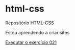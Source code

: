 # html-css
 Repositório HTML-CSS

Estou aprendendo a criar sites

<a href="https://ijeffersonsilva.github.io/html-css/exercicios/ex021">Executar o exercício 021</a>